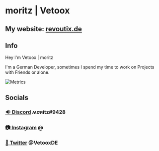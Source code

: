 # moritz | Vetoox
## My website: [revoutix.de](https://revoutix) 
## Info
Hey I'm Vetoox | moritz

I'm a German Developer, sometimes I spend my time to work on Projects with Friends or alone.

![Metrics](https://metrics.lecoq.io/Vetoox?template=classic&languages=1&introduction=1&repositories=1&activity=1&repositories=100&repositories.batch=100&repositories.forks=false&repositories.affiliations=owner&languages.limit=8&languages.threshold=0%25&languages.colors=github&languages.sections=most-used&languages.indepth=false&languages.analysis.timeout=15&languages.categories=markup%2C%20programming&languages.recent.categories=markup%2C%20programming&languages.recent.load=300&languages.recent.days=14&activity.limit=5&activity.load=300&activity.days=14&activity.visibility=all&activity.timestamps=false&activity.filter=all&introduction.title=true&config.timezone=Europe%2FBerlin)
	
## Socials
### [🔉 Discord](https://discord.com/users/787243566921547776) ʍσяitz#9428
### [📷 Instagram](https://www.instagram.com/bysqizy) @ 
### [🦤 Twitter](https://twitter.com/VetooxDE) @VetooxDE

